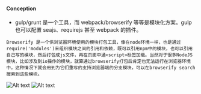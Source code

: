 #### Conception

- gulp/grunt 是一个工具，而 webpack/browserify 等等是模块化方案。gulp 也可以配置 seajs、requirejs 甚至 webpack 的插件。

```
Browserify 是一个供浏览器环境使用的模块打包工具，像在node环境一样，也是通过require('modules')来组织模块之间的引用和依赖，既可以引用npm中的模块，也可以引用自己写的模块，然后打包成js文件，再在页面中通<script>标签加载。当然对于很多NodeJS模块，比如涉及到io操作的模块，就算通过browserify打包后肯定也无法运行在浏览器环境中，这种情况下就会用到为它们重写的支持浏览器端的分支模块，可以在browserify search搜索到这些模块。
```

![Alt text](https://raw.githubusercontent.com/scott1028/webpack-and-browserify-study/master/browserify_usage.png "browserify_usage.png")
![Alt text](https://raw.githubusercontent.com/scott1028/webpack-and-browserify-study/master/webpack_usage.png "webpack.png")
